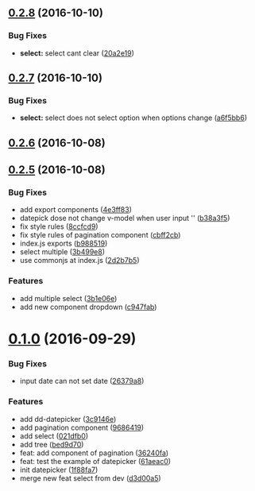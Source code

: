<a name="0.2.8"></a>
## [0.2.8](http://test.eluying.com:91/frontend/dd-vue-component/compare/v0.2.7...v0.2.8) (2016-10-10)


### Bug Fixes

* **select:** select cant clear ([20a2e19](http://test.eluying.com:91/frontend/dd-vue-component/commits/20a2e19))



<a name="0.2.7"></a>
## [0.2.7](http://test.eluying.com:91/frontend/dd-vue-component/compare/v0.2.6...v0.2.7) (2016-10-10)


### Bug Fixes

* **select:** select does not select option when options change ([a6f5bb6](http://test.eluying.com:91/frontend/dd-vue-component/commits/a6f5bb6))



<a name="0.2.6"></a>
## [0.2.6](http://test.eluying.com:91/frontend/dd-vue-component/compare/v0.2.5...v0.2.6) (2016-10-08)



<a name="0.2.5"></a>
## [0.2.5](http://test.eluying.com:91/frontend/dd-vue-component/compare/v0.1.0...v0.2.5) (2016-10-08)


### Bug Fixes

* add export components ([4e3ff83](http://test.eluying.com:91/frontend/dd-vue-component/commits/4e3ff83))
* datepick dose not change v-model when user input '' ([b38a3f5](http://test.eluying.com:91/frontend/dd-vue-component/commits/b38a3f5))
* fix style rules ([8ccfcd9](http://test.eluying.com:91/frontend/dd-vue-component/commits/8ccfcd9))
* fix style rules of pagination component ([cbff2cb](http://test.eluying.com:91/frontend/dd-vue-component/commits/cbff2cb))
* index.js exports ([b988519](http://test.eluying.com:91/frontend/dd-vue-component/commits/b988519))
* select multiple ([3b499e8](http://test.eluying.com:91/frontend/dd-vue-component/commits/3b499e8))
* use commonjs at index.js ([2d2b7b5](http://test.eluying.com:91/frontend/dd-vue-component/commits/2d2b7b5))


### Features

* add multiple select ([3b1e06e](http://test.eluying.com:91/frontend/dd-vue-component/commits/3b1e06e))
* add new component dropdown ([c947fab](http://test.eluying.com:91/frontend/dd-vue-component/commits/c947fab))



<a name="0.1.0"></a>
# [0.1.0](http://test.eluying.com:91/frontend/dd-vue-component/compare/1f88fa7...v0.1.0) (2016-09-29)


### Bug Fixes

* input date can not set date ([26379a8](http://test.eluying.com:91/frontend/dd-vue-component/commits/26379a8))


### Features

* add dd-datepicker ([3c9146e](http://test.eluying.com:91/frontend/dd-vue-component/commits/3c9146e))
* add pagination component ([9686419](http://test.eluying.com:91/frontend/dd-vue-component/commits/9686419))
* add select ([021dfb0](http://test.eluying.com:91/frontend/dd-vue-component/commits/021dfb0))
* add tree ([bed9d70](http://test.eluying.com:91/frontend/dd-vue-component/commits/bed9d70))
* feat: add component of pagination ([36240fa](http://test.eluying.com:91/frontend/dd-vue-component/commits/36240fa))
* feat: test the example of datepicker ([61aeac0](http://test.eluying.com:91/frontend/dd-vue-component/commits/61aeac0))
* init datepicker ([1f88fa7](http://test.eluying.com:91/frontend/dd-vue-component/commits/1f88fa7))
* merge new feat select from dev ([d3d00a5](http://test.eluying.com:91/frontend/dd-vue-component/commits/d3d00a5))



